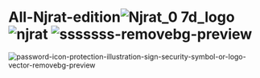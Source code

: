 # All-Njrat-edition![Njrat_0 7d_logo](https://github.com/user-attachments/assets/bfb07920-344a-4f7e-8b0e-f1e10e11a439) ![njrat](https://github.com/user-attachments/assets/dc12958e-4205-4257-a424-c7a682ae48cb) ![sssssss-removebg-preview](https://github.com/user-attachments/assets/c0fb09ef-6b58-44b4-93dd-8563e1dd05c5) 

  ![password-icon-protection-illustration-sign-security-symbol-or-logo-vector-removebg-preview](https://github.com/user-attachments/assets/114ea164-397e-4e74-8409-3c1a31500dae) 
